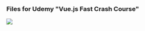 ### Files for Udemy "Vue.js Fast Crash Course"

![](https://img-c.udemycdn.com/course/750x422/533430_ce1e_3.jpg)
